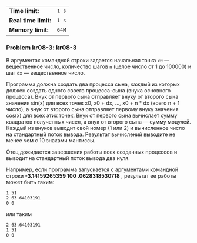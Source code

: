 |                      |       |
|----------------------|-------|
| **Time limit:**      | `1 s` |
| **Real time limit:** | `1 s` |
| **Memory limit:**    | `64M` |


### Problem kr08-3: kr08-3

В аргументах командной строки задается начальная точка `x0` —
вещественное число, количество шагов `n` (целое число от 1 до
100000) и шаг `dx` — вещественное число.

Программа должна создать два процесса сына, каждый из которых
должен создать одного своего процесса-сына (внука основного
процесса). Внук от первого сына отправляет внуку от второго сына
значения sin(x) для всех точек x0, x0 + dx, ..., x0 + n * dx
(всего n + 1 число), а внук от второго сына отправляет первому
внуку значения cos(x) для всех этих точек. Внук от первого сына
вычислает сумму квадратов полученных чисел, а внук от второго
сына — сумму модулей. Каждый из внуков выводит свой номер (1 или
2) и вычисленное число на стандартный поток вывода. Результат
вычислений выводите не менее чем с 10 знаками мантиссы.

Отец дожидается завершения работы всех созданных процессов и
выводит на стандартный поток вывода два нуля.

Например, если программа запускается с аргументами командной
строки **-3.14159265359 100 .0628318530718** , результат ее
работы может быть таким:

    
    
    1 51
    2 63.64103191
    0 0

или таким

    
    
    2 63.64103191
    1 51
    0 0


